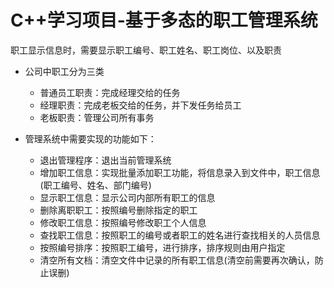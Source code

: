 # C++学习项目-基于多态的职工管理系统
职工显示信息时，需要显示职工编号、职工姓名、职工岗位、以及职责

* 公司中职工分为三类
  * 普通员工职责：完成经理交给的任务
  * 经理职责：完成老板交给的任务，并下发任务给员工
  * 老板职责：管理公司所有事务

* 管理系统中需要实现的功能如下：
  * 退出管理程序：退出当前管理系统
  * 增加职工信息：实现批量添加职工功能，将信息录入到文件中，职工信息(职工编号、姓名、部门编号)
  * 显示职工信息：显示公司内部所有职工的信息
  * 删除离职职工：按照编号删除指定的职工
  * 修改职工信息：按照编号修改职工个人信息
  * 查找职工信息：按照职工的编号或者职工的姓名进行查找相关的人员信息
  * 按照编号排序：按照职工编号，进行排序，排序规则由用户指定
  * 清空所有文档：清空文件中记录的所有职工信息(清空前需要再次确认，防止误删)